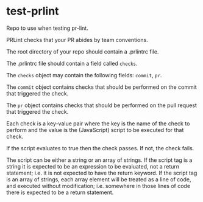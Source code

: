 # test-prlint

Repo to use when testing pr-lint.

PRLint checks that your PR abides by team conventions.

The root directory of your repo should contain a .prlintrc file.

The .prlintrc file should contain a field called `checks`.

The `checks` object may contain the following fields: `commit`, `pr`.

The `commit` object contains checks that should be performed on the commit that triggered the check.

The `pr` object contains checks that should be performed on the pull request that triggered the check.

Each check is a key-value pair where the key is the name of the check to perform and the value is the (JavaScript) script to be executed for that check.

If the script evaluates to true then the check passes. If not, the check fails.

The script can be either a string or an array of strings. If the script tag is a string it is expected to be an expression to be evaluated, not a return statement; i.e. it is not expected to have the return keyword. If the script tag is an array of strings, each array element will be treated as a line of code, and executed without modification; i.e. somewhere in those lines of code there is expected to be a return statement.
